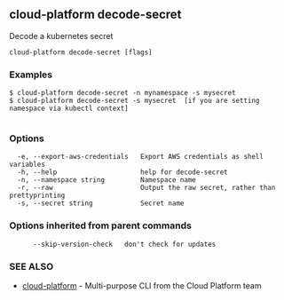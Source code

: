 ## cloud-platform decode-secret

Decode a kubernetes secret

```
cloud-platform decode-secret [flags]
```

### Examples

```
$ cloud-platform decode-secret -n mynamespace -s mysecret
$ cloud-platform decode-secret -s mysecret  [if you are setting namespace via kubectl context]
	
```

### Options

```
  -e, --export-aws-credentials   Export AWS credentials as shell variables
  -h, --help                     help for decode-secret
  -n, --namespace string         Namespace name
  -r, --raw                      Output the raw secret, rather than prettyprinting
  -s, --secret string            Secret name
```

### Options inherited from parent commands

```
      --skip-version-check   don't check for updates
```

### SEE ALSO

* [cloud-platform](cloud-platform.md)	 - Multi-purpose CLI from the Cloud Platform team

